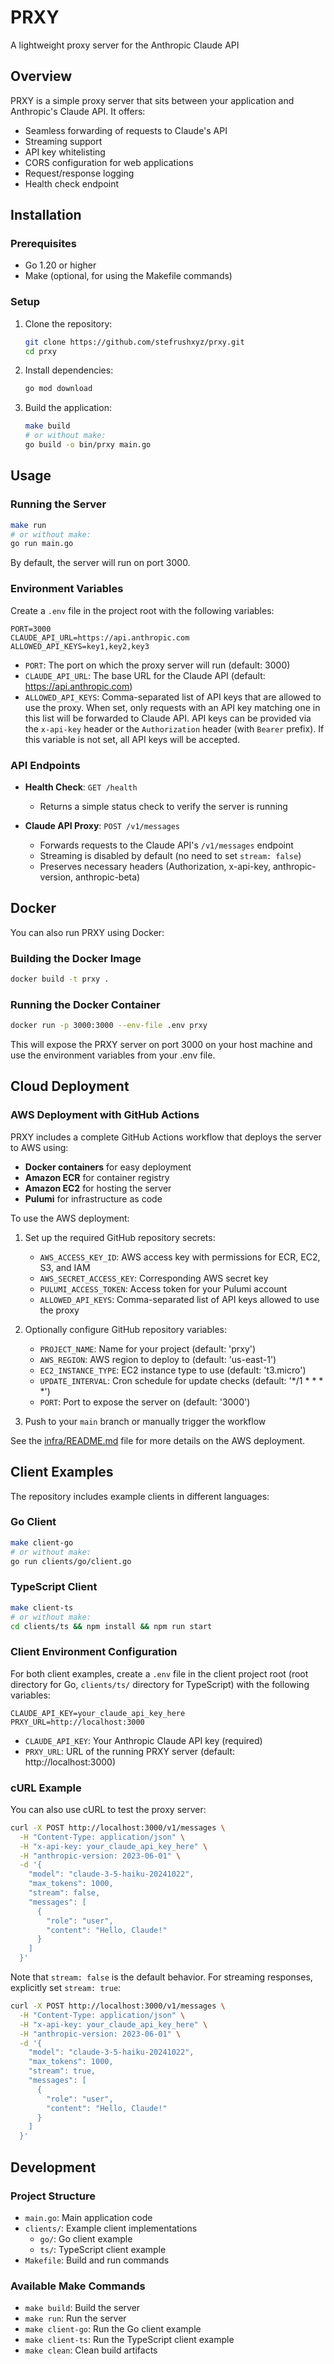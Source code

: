 # PRXY

A lightweight proxy server for the Anthropic Claude API

## Overview

PRXY is a simple proxy server that sits between your application and Anthropic's Claude API. It offers:

- Seamless forwarding of requests to Claude's API
- Streaming support
- API key whitelisting
- CORS configuration for web applications
- Request/response logging
- Health check endpoint

## Installation

### Prerequisites

- Go 1.20 or higher
- Make (optional, for using the Makefile commands)

### Setup

1. Clone the repository:

   ```bash
   git clone https://github.com/stefrushxyz/prxy.git
   cd prxy
   ```

2. Install dependencies:

   ```bash
   go mod download
   ```

3. Build the application:
   ```bash
   make build
   # or without make:
   go build -o bin/prxy main.go
   ```

## Usage

### Running the Server

```bash
make run
# or without make:
go run main.go
```

By default, the server will run on port 3000.

### Environment Variables

Create a `.env` file in the project root with the following variables:

```
PORT=3000
CLAUDE_API_URL=https://api.anthropic.com
ALLOWED_API_KEYS=key1,key2,key3
```

- `PORT`: The port on which the proxy server will run (default: 3000)
- `CLAUDE_API_URL`: The base URL for the Claude API (default: https://api.anthropic.com)
- `ALLOWED_API_KEYS`: Comma-separated list of API keys that are allowed to use the proxy. When set, only requests with an API key matching one in this list will be forwarded to Claude API. API keys can be provided via the `x-api-key` header or the `Authorization` header (with `Bearer` prefix). If this variable is not set, all API keys will be accepted.

### API Endpoints

- **Health Check**: `GET /health`

  - Returns a simple status check to verify the server is running

- **Claude API Proxy**: `POST /v1/messages`
  - Forwards requests to the Claude API's `/v1/messages` endpoint
  - Streaming is disabled by default (no need to set `stream: false`)
  - Preserves necessary headers (Authorization, x-api-key, anthropic-version, anthropic-beta)

## Docker

You can also run PRXY using Docker:

### Building the Docker Image

```bash
docker build -t prxy .
```

### Running the Docker Container

```bash
docker run -p 3000:3000 --env-file .env prxy
```

This will expose the PRXY server on port 3000 on your host machine and use the environment variables from your .env file.

## Cloud Deployment

### AWS Deployment with GitHub Actions

PRXY includes a complete GitHub Actions workflow that deploys the server to AWS using:

- **Docker containers** for easy deployment
- **Amazon ECR** for container registry
- **Amazon EC2** for hosting the server
- **Pulumi** for infrastructure as code

To use the AWS deployment:

1. Set up the required GitHub repository secrets:

   - `AWS_ACCESS_KEY_ID`: AWS access key with permissions for ECR, EC2, S3, and IAM
   - `AWS_SECRET_ACCESS_KEY`: Corresponding AWS secret key
   - `PULUMI_ACCESS_TOKEN`: Access token for your Pulumi account
   - `ALLOWED_API_KEYS`: Comma-separated list of API keys allowed to use the proxy

2. Optionally configure GitHub repository variables:

   - `PROJECT_NAME`: Name for your project (default: 'prxy')
   - `AWS_REGION`: AWS region to deploy to (default: 'us-east-1')
   - `EC2_INSTANCE_TYPE`: EC2 instance type to use (default: 't3.micro')
   - `UPDATE_INTERVAL`: Cron schedule for update checks (default: '\*/1 \* \* \* \*')
   - `PORT`: Port to expose the server on (default: '3000')

3. Push to your `main` branch or manually trigger the workflow

See the [infra/README.md](infra/README.md) file for more details on the AWS deployment.

## Client Examples

The repository includes example clients in different languages:

### Go Client

```bash
make client-go
# or without make:
go run clients/go/client.go
```

### TypeScript Client

```bash
make client-ts
# or without make:
cd clients/ts && npm install && npm run start
```

### Client Environment Configuration

For both client examples, create a `.env` file in the client project root (root directory for Go, `clients/ts/` directory for TypeScript) with the following variables:

```
CLAUDE_API_KEY=your_claude_api_key_here
PRXY_URL=http://localhost:3000
```

- `CLAUDE_API_KEY`: Your Anthropic Claude API key (required)
- `PRXY_URL`: URL of the running PRXY server (default: http://localhost:3000)

### cURL Example

You can also use cURL to test the proxy server:

```bash
curl -X POST http://localhost:3000/v1/messages \
  -H "Content-Type: application/json" \
  -H "x-api-key: your_claude_api_key_here" \
  -H "anthropic-version: 2023-06-01" \
  -d '{
    "model": "claude-3-5-haiku-20241022",
    "max_tokens": 1000,
    "stream": false,
    "messages": [
      {
        "role": "user",
        "content": "Hello, Claude!"
      }
    ]
  }'
```

Note that `stream: false` is the default behavior. For streaming responses, explicitly set `stream: true`:

```bash
curl -X POST http://localhost:3000/v1/messages \
  -H "Content-Type: application/json" \
  -H "x-api-key: your_claude_api_key_here" \
  -H "anthropic-version: 2023-06-01" \
  -d '{
    "model": "claude-3-5-haiku-20241022",
    "max_tokens": 1000,
    "stream": true,
    "messages": [
      {
        "role": "user",
        "content": "Hello, Claude!"
      }
    ]
  }'
```

## Development

### Project Structure

- `main.go`: Main application code
- `clients/`: Example client implementations
  - `go/`: Go client example
  - `ts/`: TypeScript client example
- `Makefile`: Build and run commands

### Available Make Commands

- `make build`: Build the server
- `make run`: Run the server
- `make client-go`: Run the Go client example
- `make client-ts`: Run the TypeScript client example
- `make clean`: Clean build artifacts
